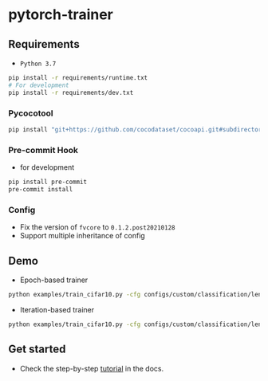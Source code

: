 # pytorch-trainer

## Requirements

* `Python 3.7`

```bash
pip install -r requirements/runtime.txt
# For development
pip install -r requirements/dev.txt
```

### Pycocotool

```bash
pip install "git+https://github.com/cocodataset/cocoapi.git#subdirectory=PythonAPI"
```

### Pre-commit Hook

* for development

```bash
pip install pre-commit
pre-commit install
```

### Config

* Fix the version of `fvcore` to `0.1.2.post20210128`
* Support multiple inheritance of config

## Demo

* Epoch-based trainer

```bash
python examples/train_cifar10.py -cfg configs/custom/classification/lenet/epoch_trainer.yaml
```

* Iteration-based trainer

```bash
python examples/train_cifar10.py -cfg configs/custom/classification/lenet/iter_trainer.yaml
```

## Get started

* Check the step-by-step [tutorial](./docs/tutorial.md) in the docs.
